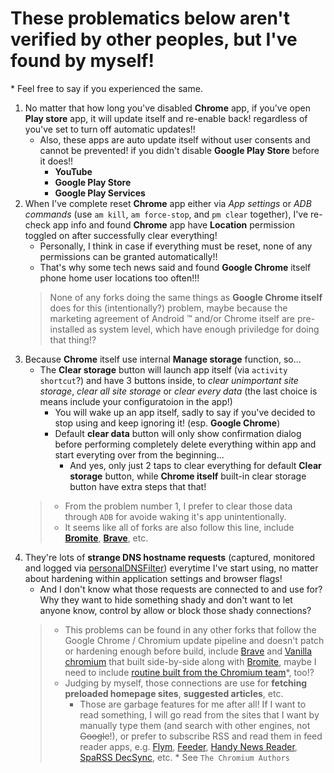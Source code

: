 # These problematics below aren't verified by other peoples, but I've found by myself!
\* Feel free to say if you experienced the same.

1. No matter that how long you've disabled **Chrome** app, if you've open **Play store** app, it will update itself and re-enable back! regardless of you've set to turn off automatic updates!!
   - Also, these apps are auto update itself without user consents and cannot be prevented! if you didn't disable **Google Play Store** before it does!!
	 - **YouTube**
	 - **Google Play Store**
     - **Google Play Services**
2. When I've complete reset **Chrome** app either via *App settings* or *ADB commands* (use `am kill`, `am force-stop`, and `pm clear` together), I've re-check app info and found **Chrome** app have **Location** permission toggled on after successfully clear everything!
   - Personally, I think in case if everything must be reset, none of any permissions can be granted automatically!!
   - That's why some tech news said and found **Google Chrome** itself phone home user locations too often!!!
   > None of any forks doing the same things as **Google Chrome itself** does for this (intentionally?) problem, maybe because the marketing agreement of Android :tm: and/or Chrome itself are pre-installed as system level, which have enough priviledge for doing that thing!?
3. Because **Chrome** itself use internal **Manage storage** function, so...
   - The **Clear storage** button will launch app itself (via `activity shortcut`?) and have 3 buttons inside, to *clear unimportant site storage*, *clear all site storage* or *clear every data* (the last choice is means include your configuratoion in the app!)
     - You will wake up an app itself, sadly to say if you've decided to stop using and keep ignoring it! (esp. **Google Chrome**)
     - Default **clear data** button will only show confirmation dialog before performing completely delete everything within app and start everyting over from the beginning...
       - And yes, only just 2 taps to clear everything for default **Clear storage** button, while **Chrome itself** built-in clear storage button have extra steps that that!
   > - From the problem number 1, I prefer to clear those data through `ADB` for avoide waking it's app unintentionally.
   > - It seems like all of forks are also follow this line, include **[Bromite](https://github.com/bromite/bromite)**, **[Brave](https://github.com/brave/browser-android-tabs)**, etc.
4. They're lots of **strange DNS hostname requests** (captured, monitored and logged via [personalDNSFilter](https://github.com/IngoZenz/personaldnsfilter)) everytime I've start using, no matter about hardening within application settings and browser flags!
   - And I don't know what those requests are connected to and use for? Why they want to hide something shady and don't want to let anyone know, control by allow or block those shady connections?
   > - This problems can be found in any other forks that follow the Google Chrome / Chromium update pipeline and doesn't patch or hardening enough before build, include [Brave](https://github.com/brave/browser-android-tabs) and [Vanilla chromium](https://github.com/bromite/chromium) that built side-by-side along with [Bromite](https://github.com/bromite/bromite), maybe I need to include [routine built from the Chromium team](https://chromium.woolyss.com/#android)\*, too!?
   > - Judging by myself, those connections are use for **fetching preloaded homepage sites**, **suggested articles**, etc.
   >   - Those are garbage features for me after all! If I want to read something, I will go read from the sites that I want by manually type them (and search with other engines, not ~~Google~~!), or prefer to subscribe RSS and read them in feed reader apps, e.g. [Flym](https://github.com/FredJul/Flym), [Feeder](https://gitlab.com/spacecowboy/Feeder), [Handy News Reader](https://github.com/yanus171/Handy-News-Reader), [SpaRSS DecSync](https://github.com/39aldo39/spaRSS-DecSync), etc.
   >     \* See `The Chromium Authors`